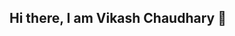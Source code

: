 ## Hi there, I am Vikash Chaudhary 👋

<!--
**Vikash3632/Vikash3632** is a ✨ _special_ ✨ repository because its `README.md` (this file) appears on your GitHub profile.

Here are some ideas to get you started:

Aspiring Data Analyst | Certified in Data Analysis by Microsoft & LinkedIn | Skilled in Power BI, Excel, SQL & Python | Background in Data-Driven Lab Testing & Reporting

